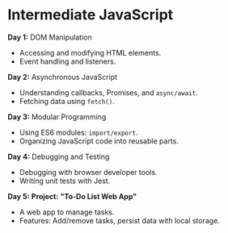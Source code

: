 # Intermediate JavaScript

**Day 1:** DOM Manipulation

- Accessing and modifying HTML elements.
- Event handling and listeners.

**Day 2:** Asynchronous JavaScript

- Understanding callbacks, Promises, and `async/await`.
- Fetching data using `fetch()`.

**Day 3:** Modular Programming

- Using ES6 modules: `import/export`.
- Organizing JavaScript code into reusable parts.

**Day 4:** Debugging and Testing

- Debugging with browser developer tools.
- Writing unit tests with Jest.

**Day 5:** **Project:** **"To-Do List Web App"**

- A web app to manage tasks.
- Features: Add/remove tasks, persist data with local storage.
